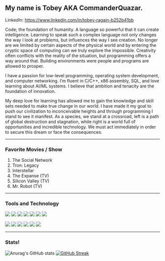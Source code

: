 <!--
**CommanderQuazar/CommanderQuazar** is a ✨ _special_ ✨ repository because its `README.md` (this file) appears on your GitHub profile.

Here are some ideas to get you started:

- 🔭 I’m currently working on ...
- 🌱 I’m currently learning ...
- 👯 I’m looking to collaborate on ...
- 🤔 I’m looking for help with ...
- 💬 Ask me about ...
- 📫 How to reach me: ...
- 😄 Pronouns: ...
- ⚡ Fun fact: ...
-->

## My name is Tobey AKA CommanderQuazar.

LinkedIn: https://www.linkedin.com/in/tobey-ragain-b252b41bb

Code; the foundation of humanity. A language so powerful that it can create intelligence. Learning to speak such a complex language not only changes the way I look at problems, but influences the way I see creation. No longer are we limited by certain aspects of the physical world and by entering the cryptic space of computing can we truly explore the impossible. Creativity often conflicts with the reality of the situation, but programming offers a way around that. Building environments were people and programs are allowed to prosper.

I have a passion for low-level programming, operating system development, and computer networking. I’m fluent in C/C++, x86 assembly, SQL, and love learning about AI/ML systems. I believe that ambition and tenacity are the foundation of innovation.

My deep love for learning has allowed me to gain the knowledge and skill sets needed to make true change in our world. I have made it my goal to push our civilization to inconceivable heights and through programming I stand to see it manifest. As a species, we stand at a crossroad, left is a path of global destruction and stagnation, while right is a world full of opportunities and incredible technology. We must act immediately in order to secure this dream or face the consequences.

<hr>

### Favorite Movies / Show
1. The Social Network
2. Tron: Legacy 
3. Interstellar
4. The Expanse (TV)
5. Silicon Valley (TV)
6. Mr. Robot (TV)

<hr>

### Tools and Technology

![](https://badgen.net/badge/OS/Arch-Linux/blue) ![](https://badgen.net/badge/Ediotr/CLion/blue) ![](https://badgen.net/badge/Code/C-C++/blue) ![](https://badgen.net/badge/Tool/AWS/blue) ![](https://badgen.net/badge/Code/x86-Assembly/blue) ![](https://badgen.net/badge/Shell/Bash/blue)
![](https://badgen.net/badge/Code/Make/blue) 

![](https://badgen.net/badge/Code/SQL/blue) ![](https://badgen.net/badge/Tools/Raspberry-Pi/blue)  ![](https://badgen.net/badge/Tools/QT/blue)
![](https://badgen.net/badge/Tools/Git/blue) ![](https://badgen.net/badge/Editor/NeoVim/blue) ![](https://badgen.net/badge/Editor/Intelij/blue)

<hr>

### Stats!

![Anurag's GitHub stats](https://github-readme-stats.vercel.app/api?username=CommanderQuazar&count_private=true&theme=radical&show_icons=true)
[![GitHub Streak](http://github-readme-streak-stats.herokuapp.com?user=CommanderQuazar&theme=synthwave&date_format=M%20j%5B%2C%20Y%5D)](https://git.io/streak-stats)
